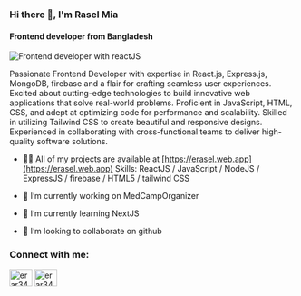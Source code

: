 ### Hi there 👋, I'm Rasel Mia
#### Frontend developer from Bangladesh
![Frontend developer with reactJS](https://media.licdn.com/dms/image/D5616AQGPwnczNTW8JA/profile-displaybackgroundimage-shrink_350_1400/0/1719122685752?e=1724889600&v=beta&t=SMkGzFUO1-c7Fwe6UzmAG6ID1mPLY_jVkUbG66vDVAE)

Passionate Frontend Developer with expertise in React.js, Express.js, MongoDB, firebase and a flair for crafting seamless user
experiences. Excited about cutting-edge technologies to build innovative web applications that solve real-world problems. Proficient in
JavaScript, HTML, CSS, and adept at optimizing code for performance and scalability. Skilled in utilizing Tailwind CSS to create
beautiful and responsive designs. Experienced in collaborating with cross-functional teams to deliver high-quality software solutions.

- 👨‍💻 All of my projects are available at [https://erasel.web.app](https://erasel.web.app)
Skills: ReactJS / JavaScript / NodeJS / ExpressJS / firebase / HTML5 / tailwind CSS 

- 🔭 I’m currently working on MedCampOrganizer 
- 🌱 I’m currently learning NextJS 
- 👯 I’m looking to collaborate on github 


<h3 align="left">Connect with me:</h3>
<p align="left">
<a href="https://linkedin.com/in/erar34" target="blank"><img align="center" src="https://raw.githubusercontent.com/rahuldkjain/github-profile-readme-generator/master/src/images/icons/Social/linked-in-alt.svg" alt="erar34" height="30" width="40" /></a>
<a href="https://fb.com/erar34" target="blank"><img align="center" src="https://raw.githubusercontent.com/rahuldkjain/github-profile-readme-generator/master/src/images/icons/Social/facebook.svg" alt="erar34" height="30" width="40" /></a>
</p>

